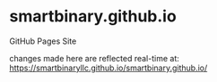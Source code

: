 # smartbinary.github.io
GitHub Pages Site

changes made here are reflected real-time at: https://smartbinaryllc.github.io/smartbinary.github.io/
